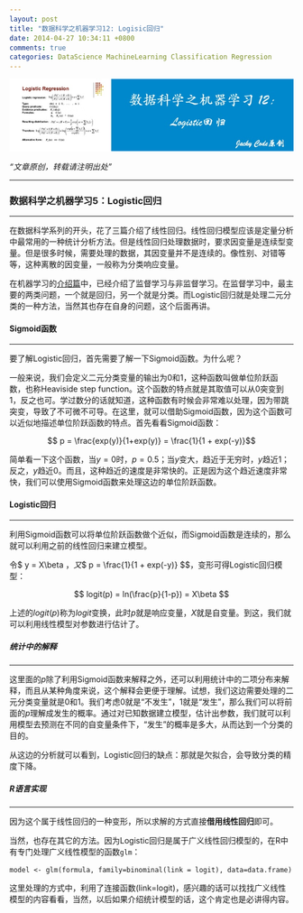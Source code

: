 ```yaml
---
layout: post
title: "数据科学之机器学习12: Logisic回归"
date: 2014-04-27 10:34:11 +0800
comments: true
categories: DataScience MachineLearning Classification Regression
---
```


![artical 27](/images/artical/artical27.jpg)
<!-- more -->

*“文章原创，转载请注明出处”*

***

### 数据科学之机器学习5：Logistic回归
***

在数据科学系列的开头，花了三篇介绍了线性回归。线性回归模型应该是定量分析中最常用的一种统计分析方法。但是线性回归处理数据时，要求因变量是连续型变量。但是很多时候，需要处理的数据，其因变量并不是连续的。像性别、对错等等，这种离散的因变量，一般称为分类响应变量。

在机器学习的[介绍篇](http://jackycode.github.io/blog/2014/03/30/data-science-an-introduction-to-machine-learning/)中，已经介绍了监督学习与非监督学习。在监督学习中，最主要的两类问题，一个就是回归，另一个就是分类。而Logistic回归就是处理二元分类的一种方法，当然其也存在自身的问题，这个后面再讲。

#### Sigmoid函数
***

要了解Logistic回归，首先需要了解一下Sigmoid函数。为什么呢？

一般来说，我们会定义二元分类变量的输出为0和1，这种函数叫做单位阶跃函数，也称Heaviside step function。这个函数的特点就是其取值可以从0突变到1，反之也可。学过数分的话就知道，这种函数有时候会非常难以处理，因为带跳突变，导致了不可微不可导。在这里，就可以借助Sigmoid函数，因为这个函数可以近似地描述单位阶跃函数的特点。首先看看Sigmoid函数：

$$ p = \frac{exp(y)}{1+exp(y)} = \frac{1}{1 + exp(-y)}$$

简单看一下这个函数，当$y=0$时，$p=0.5$；当$y$变大，趋近于无穷时，$y$趋近1；反之，$y$趋近0。而且，这种趋近的速度是非常快的。正是因为这个趋近速度非常快，我们可以使用Sigmoid函数来处理这边的单位阶跃函数。

#### Logistic回归
***

利用Sigmoid函数可以将单位阶跃函数做个近似，而Sigmoid函数是连续的，那么就可以利用之前的线性回归来建立模型。

令$ y = X\beta $，又$$ p = \frac{1}{1 + exp(-y)} $$，变形可得Logistic回归模型：

$$ logit(p) = ln(\frac{p}{1-p}) = X\beta $$

上述的$logit(p)$称为$logit$变换，此时$p$就是响应变量，$X$就是自变量。到这，我们就可以利用线性模型对参数进行估计了。

##### 统计中的解释
***

这里面的$p$除了利用Sigmoid函数来解释之外，还可以利用统计中的二项分布来解释，而且从某种角度来说，这个解释会更便于理解。试想，我们这边需要处理的二元分类变量就是0和1。我们考虑0就是“不发生”，1就是“发生”，那么我们可以将前面的$p$理解成发生的概率。通过对已知数据建立模型，估计出参数，我们就可以利用模型去预测在不同的自变量条件下，“发生”的概率是多大，从而达到一个分类的目的。

从这边的分析就可以看到，Logistic回归的缺点：那就是欠拟合，会导致分类的精度下降。

##### R语言实现
***

因为这个属于线性回归的一种变形，所以求解的方式直接**借用线性回归**即可。

当然，也存在其它的方法。因为Logistic回归是属于广义线性回归模型的，在R中有专门处理广义线性模型的函数`glm`：

```
model <- glm(formula, family=binominal(link = logit), data=data.frame)
```

这里处理的方式中，利用了连接函数(link=logit)，感兴趣的话可以找找广义线性模型的内容看看，当然，以后如果介绍统计模型的话，这个肯定也是必讲得内容。